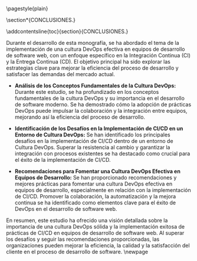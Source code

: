 \pagestyle{plain}

\section*{CONCLUSIONES.}

\addcontentsline{toc}{section}{CONCLUSIONES.}

Durante el desarrollo de esta monografía, se ha abordado el tema de la implementación de una cultura DevOps efectiva en equipos de desarrollo de software web, con un enfoque específico en la Integración Continua (CI) y la Entrega Continua (CD). El objetivo principal ha sido explorar las estrategias clave para mejorar la eficiencia del proceso de desarrollo y satisfacer las demandas del mercado actual.

- **Análisis de los Conceptos Fundamentales de la Cultura DevOps:**
   Durante este estudio, se ha profundizado en los conceptos fundamentales de la cultura DevOps y su importancia en el desarrollo de software moderno. Se ha demostrado cómo la adopción de prácticas DevOps puede impulsar la colaboración y la integración entre equipos, mejorando así la eficiencia del proceso de desarrollo.

- **Identificación de los Desafíos en la Implementación de CI/CD en un Entorno de Cultura DevOps:**
   Se han identificado los principales desafíos en la implementación de CI/CD dentro de un entorno de Cultura DevOps. Superar la resistencia al cambio y garantizar la integración con procesos existentes se ha destacado como crucial para el éxito de la implementación de CI/CD.

- **Recomendaciones para Fomentar una Cultura DevOps Efectiva en Equipos de Desarrollo:**
   Se han proporcionado recomendaciones y mejores prácticas para fomentar una cultura DevOps efectiva en equipos de desarrollo, especialmente en relación con la implementación de CI/CD. Promover la colaboración, la automatización y la mejora continua se ha identificado como elementos clave para el éxito de DevOps en el desarrollo de software web.

En resumen, este estudio ha ofrecido una visión detallada sobre la importancia de una cultura DevOps sólida y la implementación exitosa de prácticas de CI/CD en equipos de desarrollo de software web. Al superar los desafíos y seguir las recomendaciones proporcionadas, las organizaciones pueden mejorar la eficiencia, la calidad y la satisfacción del cliente en el proceso de desarrollo de software. \newpage

